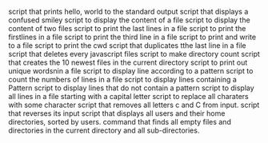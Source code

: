 script that prints hello, world to the standard output
script that displays a confused smiley
script to display the content of a file
script to display the content of two files
script to print the last lines in a file
script to print the firstlines in a file
script to print the third line in a file
script to print and write to a file
script to print the cwd
script that duplicates tthe last line in a file
script that deletes every javascript files
script to make directory count
script that creates the 10 newest files in the current directory
script to print out unique wordsnin a file
script to display line according to a pattern
script to count the numbers of lines in a file 
script to display lines containing a Pattern
script to display lines that do not contain a pattern
script to display all lines in a file starting with a capital letter
script to replace all charaters with some character
script that removes all letters c and C from input.
script that reverses its input
script that displays all users and their home directories, sorted by users.
command that finds all empty files and directories in the current directory and all sub-directories.
